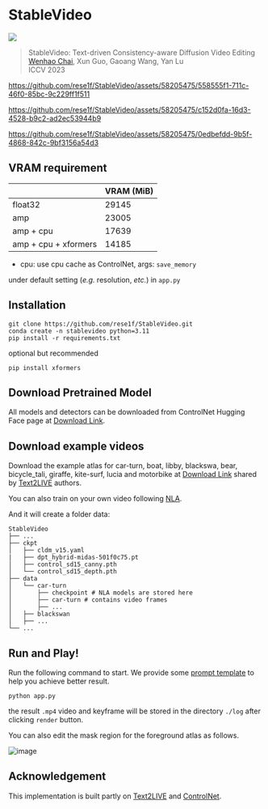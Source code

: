 # StableVideo

[![](http://img.shields.io/badge/cs.CV-arXiv%3A2308.09592-B31B1B.svg)](https://arxiv.org/abs/2308.09592)

> StableVideo: Text-driven Consistency-aware Diffusion Video Editing  
> [Wenhao Chai](https://rese1f.github.io/), Xun Guo, Gaoang Wang, Yan Lu  
> ICCV 2023

https://github.com/rese1f/StableVideo/assets/58205475/558555f1-711c-46f0-85bc-9c229ff1f511

https://github.com/rese1f/StableVideo/assets/58205475/c152d0fa-16d3-4528-b9c2-ad2ec53944b9

https://github.com/rese1f/StableVideo/assets/58205475/0edbefdd-9b5f-4868-842c-9bf3156a54d3


## VRAM requirement
|   |VRAM (MiB)|
|---|---|
|float32|29145|
|amp|23005|
|amp + cpu|17639|
|amp + cpu + xformers|14185|

- cpu: use cpu cache as ControlNet, args: `save_memory`

under default setting (*e.g.* resolution, *etc.*) in `app.py`

## Installation
```
git clone https://github.com/rese1f/StableVideo.git
conda create -n stablevideo python=3.11
pip install -r requirements.txt
```

optional but recommended
```
pip install xformers
```

## Download Pretrained Model

All models and detectors can be downloaded from ControlNet Hugging Face page at [Download Link](https://huggingface.co/lllyasviel/ControlNet).


## Download example videos
Download the example atlas for car-turn, boat, libby, blackswa, bear, bicycle_tali, giraffe, kite-surf, lucia and motorbike at [Download Link](https://www.dropbox.com/s/oiyhbiqdws2p6r1/nla_share.zip?dl=0) shared by [Text2LIVE](https://github.com/omerbt/Text2LIVE) authors.

You can also train on your own video following [NLA](https://github.com/ykasten/layered-neural-atlases).

And it will create a folder data:
```
StableVideo
├── ...
├── ckpt
│   ├── cldm_v15.yaml
|   ├── dpt_hybrid-midas-501f0c75.pt
│   ├── control_sd15_canny.pth
│   └── control_sd15_depth.pth
├── data
│   └── car-turn
│       ├── checkpoint # NLA models are stored here
│       ├── car-turn # contains video frames
│       ├── ...
│   ├── blackswan
│   ├── ...
└── ...
```

## Run and Play!
Run the following command to start. We provide some [prompt template](prompt_template.md) to help you achieve better result.
```
python app.py
```
the result `.mp4` video and keyframe will be stored in the directory `./log` after clicking `render` button.

You can also edit the mask region for the foreground atlas as follows.

![image](https://github.com/rese1f/StableVideo/assets/58205475/13e11c07-39ae-4d2d-8b66-f900d168ceff)

## Acknowledgement

This implementation is built partly on [Text2LIVE](https://github.com/omerbt/Text2LIVE) and [ControlNet](https://github.com/lllyasviel/ControlNet).

<!-- ## Citation -->
